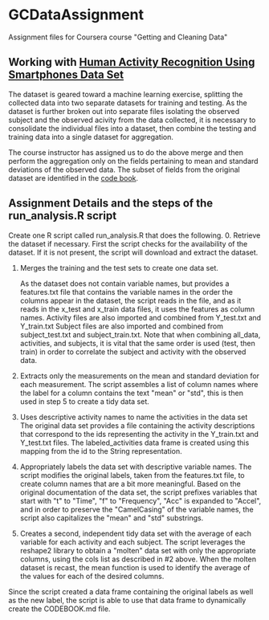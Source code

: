 GCDataAssignment
================

Assignment files for Coursera course "Getting and Cleaning Data"

## Working with [Human Activity Recognition Using Smartphones Data Set](http://archive.ics.uci.edu/ml/datasets/Human+Activity+Recognition+Using+Smartphones)

The dataset is geared toward a machine learning exercise, splitting the
collected data into two separate datasets for training and testing. As the
dataset is further broken out into separate files isolating the observed subject
and the observed acivity from the data collected, it is necessary to consolidate
the individual files into a dataset, then combine the testing and training data
into a single dataset for aggregation.

The course instructor has assigned us to do the above merge and then perform the
aggregation only on the fields pertaining to mean and standard deviations of the
observed data. The subset of fields from the original dataset are identified in
the [code book](CODEBOOK.md).

## Assignment Details and the steps of the run_analysis.R script
Create one R script called run_analysis.R that does the following. 
0. Retrieve the dataset if necessary.
   First the script checks for the availability of the dataset. If it is not
   present, the script will download and extract the dataset.

1. Merges the training and the test sets to create one data set.

   As the dataset does not contain variable names, but provides a features.txt
   file that contains the variable names in the order the columns appear in the
   dataset, the script reads in the file, and as it reads in the x_test and 
   x_train data files, it uses the features as column names. 
   Activity files are also imported and combined from Y_test.txt and Y_train.txt
   Subject files are also imported and combined from subject_test.txt and
   subject_train.txt.
   Note that when combining all_data, activities, and subjects, it is vital that
   the same order is used (test, then train) in order to correlate the subject
   and activity with the observed data.

2. Extracts only the measurements on the mean and standard deviation for each
   measurement. 
   The script assembles a list of column names where the label for a column
   contains the text "mean" or "std", this is then used in step 5 to create
   a tidy data set.

3. Uses descriptive activity names to name the activities in the data set
   The original data set provides a file containing the activity descriptions
   that correspond to the ids representing the activity in the Y_train.txt and
   Y_test.txt files. The labeled_activities data frame is created using this
   mapping from the id to the String representation.

4. Appropriately labels the data set with descriptive variable names. 
   The script modifies the original labels, taken from the features.txt file,
   to create column names that are a bit more meaningful. Based on the original
   documentation of the data set, the script prefixes variables that start with
   "t" to "Time", "f" to "Frequency", "Acc" is expanded to "Accel", and in order
   to preserve the "CamelCasing" of the variable names, the script also
   capitalizes the "mean" and "std" substrings.

5. Creates a second, independent tidy data set with the average of each variable for each activity and each subject. 
   The script leverages the reshape2 library to obtain a "molten" data set with
   only the appropriate columns, using the cols list as described in #2 above.
   When the molten dataset is recast, the mean function is used to identify the
   average of the values for each of the desired columns.

Since the script created a data frame containing the original labels as well as
the new label, the script is able to use that data frame to dynamically create
the CODEBOOK.md file.

